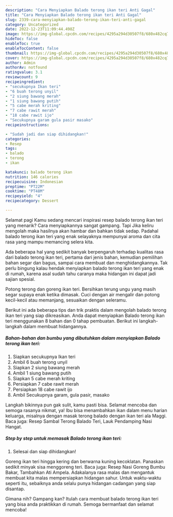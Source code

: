 ```yaml
---
description: "Cara Menyiapkan Balado terong ikan teri Anti Gagal"
title: "Cara Menyiapkan Balado terong ikan teri Anti Gagal"
slug: 2339-cara-menyiapkan-balado-terong-ikan-teri-anti-gagal
category: Uncategorized
date: 2022-12-23T11:09:44.498Z
image: https://img-global.cpcdn.com/recipes/4295a294d30507f8/680x482cq70/balado-terong-ikan-teri-foto-resep-utama.jpg
hideToc: false
enableToc: true
enableTocContent: false
thumbnail: https://img-global.cpcdn.com/recipes/4295a294d30507f8/680x482cq70/balado-terong-ikan-teri-foto-resep-utama.jpg
cover: https://img-global.cpcdn.com/recipes/4295a294d30507f8/680x482cq70/balado-terong-ikan-teri-foto-resep-utama.jpg
author: Admin
authorAv: notfound
ratingvalue: 3.1
reviewcount: 9
recipeingredient:
- "secukupnya Ikan teri"
- "6 buah terong unyil"
- "2 siung bawang merah"
- "1 siung bawang putih"
- "5 cabe merah kriting"
- "7 cabe rawit merah"
- "18 cabe rawit ijo"
- "Secukupnya garam gula pasir masako"
recipeinstructions:

- "Sudah jadi dan siap dihidangkan!"
categories:
- Resep
tags:
- balado
- terong
- ikan

katakunci: balado terong ikan 
nutrition: 146 calories
recipecuisine: Indonesian
preptime: "PT22M"
cooktime: "PT48M"
recipeyield: "4"
recipecategory: Dessert

---
```



Selamat pagi Kamu sedang mencari inspirasi resep balado terong ikan teri yang menarik? Cara menyiapkannya sangat gampang. Tapi Jika keliru mengolah maka hasilnya akan hambar dan bahkan tidak sedap. Padahal balado terong ikan teri yang enak selayaknya mempunyai aroma dan cita rasa yang mampu memancing selera kita.


Ada beberapa hal yang sedikit banyak berpengaruh terhadap kualitas rasa dari balado terong ikan teri, pertama dari jenis bahan, kemudian pemilihan bahan segar dan bagus, sampai cara membuat dan menghidangkannya. Tak perlu bingung kalau hendak menyiapkan balado terong ikan teri yang enak di rumah, karena asal sudah tahu caranya maka hidangan ini dapat jadi sajian spesial.

Potong terong dan goreng ikan teri. Bersihkan terung ungu yang masih segar supaya enak ketika dimasak. Cuci dengan air mengalir dan potong kecil-kecil atau memanjang, sesuaikan dengan seleramu.


Berikut ini ada beberapa tips dan trik praktis dalam mengolah balado terong ikan teri yang siap dikreasikan. Anda dapat menyiapkan Balado terong ikan teri menggunakan 8 bahan dan 0 tahap pembuatan. Berikut ini langkah-langkah dalam membuat hidangannya.

<!--inarticleads1-->

##### Bahan-bahan dan bumbu yang dibutuhkan dalam menyiapkan Balado terong ikan teri:

1. Siapkan secukupnya Ikan teri
1. Ambil 6 buah terong unyil
1. Siapkan 2 siung bawang merah
1. Ambil 1 siung bawang putih
1. Siapkan 5 cabe merah kriting
1. Persiapkan 7 cabe rawit merah
1. Persiapkan 18 cabe rawit ijo
1. Ambil Secukupnya garam, gula pasir, masako


Langkah bikinnya pun gak sulit, kamu pasti bisa. Selamat mencoba dan semoga rasanya nikmat, ya! Ibu bisa menambahkan ikan dalam menu harian keluarga, misalnya dengan masak terong balado dengan ikan teri ala Maggi. Baca juga: Resep Sambal Terong Balado Teri, Lauk Pendamping Nasi Hangat. 

<!--inarticleads2-->

##### Step by step untuk memasak Balado terong ikan teri:


1. Selesai dan siap dihidangkan!

Goreng ikan teri hingga kering dan berwarna kuning kecoklatan. Panaskan sedikit minyak sisa menggoreng teri. Baca juga: Resep Nasi Goreng Bumbu Bakar, Tambahkan Ati Ampela. Adakalanya rasa malas dan mengantuk membuat kita malas mempersiapkan hidangan sahur. Untuk waktu-waktu seperti itu, sebaiknya anda selalu punya hidangan cadangan yang siap disantap. 

Gimana nih? Gampang kan? Itulah cara membuat balado terong ikan teri yang bisa anda praktikkan di rumah. Semoga bermanfaat dan selamat mencoba!
